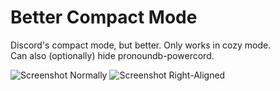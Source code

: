 # Better Compact Mode
Discord's compact mode, but better. Only works in cozy mode.  
Can also (optionally) hide pronoundb-powercord.

![Screenshot Normally](https://i.imgur.com/oSkfj7u.png)
![Screenshot Right-Aligned](https://i.imgur.com/GBUBxH0.png)
